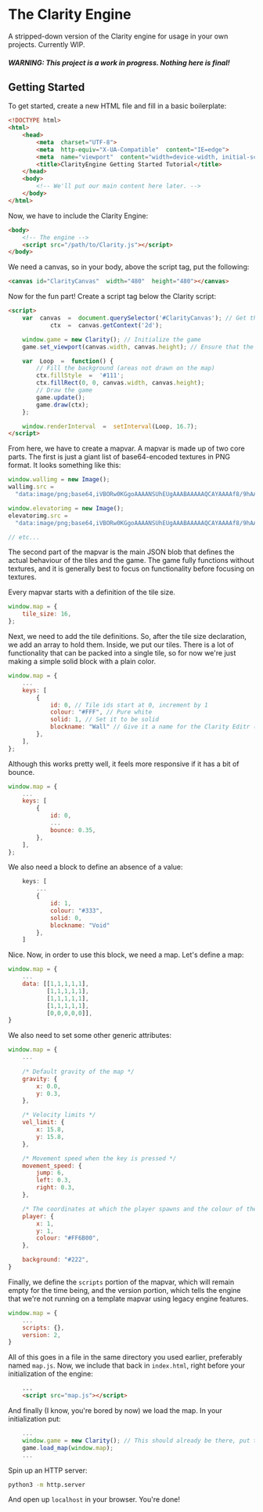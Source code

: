 
# The Clarity Engine
A stripped-down version of the Clarity engine for usage in your own projects. Currently WIP.

##### WARNING: This project is a *work in progress*. Nothing here is final!

## Getting Started

To get started, create a new HTML file and fill in a basic boilerplate:

```html
<!DOCTYPE html>
<html>
	<head>
		<meta  charset="UTF-8">
		<meta  http-equiv="X-UA-Compatible"  content="IE=edge">
		<meta  name="viewport"  content="width=device-width, initial-scale=1.0">
		<title>ClarityEngine Getting Started Tutorial</title>
	</head>
	<body>
		<!-- We'll put our main content here later. -->
	</body>
</html>
```

Now, we have to include the Clarity Engine:

```html
<body>
	<!-- The engine -->
	<script src="/path/to/Clarity.js"></script>
</body>
```

We need a canvas, so in your body, above the script tag, put the following:

```html
<canvas id="ClarityCanvas"  width="480"  height="480"></canvas>
```
Now for the fun part! Create a script tag below the Clarity script:

```html
<script>
	var  canvas  =  document.querySelector('#ClarityCanvas'); // Get the canvas and the 2d context
		    ctx  =  canvas.getContext('2d');

	window.game = new Clarity(); // Initialize the game
	game.set_viewport(canvas.width, canvas.height); // Ensure that the viewport is properly set

	var  Loop  =  function() {
		// Fill the background (areas not drawn on the map)
		ctx.fillStyle  =  '#111';
		ctx.fillRect(0, 0, canvas.width, canvas.height);
		// Draw the game
		game.update();
		game.draw(ctx);
	};

	window.renderInterval  =  setInterval(Loop, 16.7);
</script>
```

From here, we have to create a mapvar. A mapvar is made up of two core parts. The first is just a giant list of base64-encoded textures in PNG format. It looks something like this:

```js
window.wallimg = new Image();
wallimg.src =
  "data:image/png;base64,iVBORw0KGgoAAAANSUhEUgAAABAAAAAQCAYAAAAf8/9hAAAAAXNSR0IArs4c6QAAADNJREFUOE9j9PT0/M9AAWAEGcDDw0OWEV++fGEYNWA0DIZLOvD19f3PwcExwHmBLOuhmgCrKEex0FtLIQAAAABJRU5ErkJgggAA";

window.elevatorimg = new Image();
elevatorimg.src =
  "data:image/png;base64,iVBORw0KGgoAAAANSUhEUgAAABAAAAAQCAYAAAAf8/9hAAAAAXNSR0IArs4c6QAAAG5JREFUOE9jbPJX/W+jwsdADjhy5xMD4+A2AOREEMDlRbxegGmGhQ02Q3AagK4ZlyFYDYBpfvD6C4OCKA9YLzIb2SVYDVhy/BlYU4ylFANyGCCLw1xEMBopCkSQLcPAAGwBh5xnCAYioQw2OAwAAKSneWF2TERPAAAAAElFTkSuQmCC";

// etc...
```

The second part of the mapvar is the main JSON blob that defines the actual behaviour of the tiles and the game. The game fully functions without textures, and it is generally best to focus on functionality before focusing on textures.

Every mapvar starts with a definition of the tile size.

```js
window.map = {
	tile_size: 16,
};
```

Next, we need to add the tile definitions. So, after the tile size declaration, we add an array to hold them. Inside, we put our tiles. There is a lot of functionality that can be packed into a single tile, so for now we're just making a simple solid block with a plain color.

```js
window.map = {
	...
	keys: [
		{
			id: 0, // Tile ids start at 0, increment by 1
			colour: "#FFF", // Pure white
			solid: 1, // Set it to be solid
			blockname: "Wall" // Give it a name for the Clarity Editr (v2 only)
		},
	],
};
```

Although this works pretty well, it feels more responsive if it has a bit of bounce.

```js
window.map = {
	...
	keys: [
		{
			id: 0,
			...
			bounce: 0.35,
		},
	],
};
```

We also need a block to define an absence of a value:

```js
	keys: [
		...
		{
			id: 1,
			colour: "#333",
			solid: 0,
			blockname: "Void"
		},
	]
```

Nice. Now, in order to use this block, we need a map. Let's define a map:

```js
window.map = {
	...
	data: [[1,1,1,1,1],
		   [1,1,1,1,1],
		   [1,1,1,1,1],
		   [1,1,1,1,1],
		   [0,0,0,0,0]],
}
```

We also need to set some other generic attributes:

```js
window.map = {
	...
	
	/* Default gravity of the map */
	gravity: {
		x: 0.0,
		y: 0.3,
	},

	/* Velocity limits */
	vel_limit: {
		x: 15.8,
		y: 15.8,
	},

	/* Movement speed when the key is pressed */
	movement_speed: {
		jump: 6,
		left: 0.3,
		right: 0.3,
	},

	/* The coordinates at which the player spawns and the colour of the player */
	player: {
		x: 1,
		y: 1,
		colour: "#FF6B00",
	},

	background: "#222",
}
```

Finally, we define the `scripts` portion of the mapvar, which will remain empty for the time being, and the version portion, which tells the engine that we're not running on a template mapvar using legacy engine features.

```js
window.map = {
	...
	scripts: {},
	version: 2,
}
```

All of this goes in a file in the same directory you used earlier, preferably named `map.js`. Now, we include that back in `index.html`, right before your initialization of the engine:

```html
	...
	<script src="map.js"></script>
```

And finally (I know, you're bored by now) we load the map. In your initialization put:

```js
	...
	window.game = new Clarity(); // This should already be there, put the following statement after it:
	game.load_map(window.map);
	...
```

Spin up an HTTP server:

```sh
python3 -m http.server
```

And open up `localhost` in your browser. You're done!